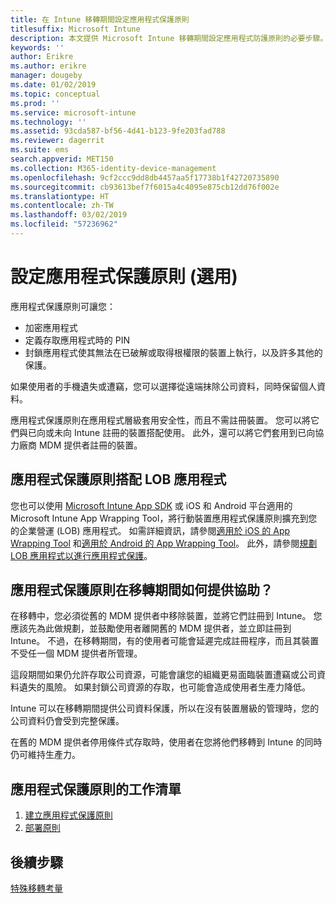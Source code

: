 ```yaml
---
title: 在 Intune 移轉期間設定應用程式保護原則
titlesuffix: Microsoft Intune
description: 本文提供 Microsoft Intune 移轉期間設定應用程式防護原則的必要步驟。
keywords: ''
author: Erikre
ms.author: erikre
manager: dougeby
ms.date: 01/02/2019
ms.topic: conceptual
ms.prod: ''
ms.service: microsoft-intune
ms.technology: ''
ms.assetid: 93cda587-bf56-4d41-b123-9fe203fad788
ms.reviewer: dagerrit
ms.suite: ems
search.appverid: MET150
ms.collection: M365-identity-device-management
ms.openlocfilehash: 9cf2ccc9dd8db4457aa5f17738b1f42720735890
ms.sourcegitcommit: cb93613bef7f6015a4c4095e875cb12dd76f002e
ms.translationtype: HT
ms.contentlocale: zh-TW
ms.lasthandoff: 03/02/2019
ms.locfileid: "57236962"
---
```

# <a name="configure-app-protection-policies-optional"></a>設定應用程式保護原則 (選用)


應用程式保護原則可讓您：
* 加密應用程式
* 定義存取應用程式時的 PIN
* 封鎖應用程式使其無法在已破解或取得根權限的裝置上執行，以及許多其他的保護。

如果使用者的手機遺失或遭竊，您可以選擇從遠端抹除公司資料，同時保留個人資料。

應用程式保護原則在應用程式層級套用安全性，而且不需註冊裝置。 您可以將它們與已向或未向 Intune 註冊的裝置搭配使用。 此外，還可以將它們套用到已向協力廠商 MDM 提供者註冊的裝置。

## <a name="app-protection-policies-with-lob-apps"></a>應用程式保護原則搭配 LOB 應用程式

您也可以使用 [Microsoft Intune App SDK](app-sdk-get-started.md) 或 iOS 和 Android 平台適用的 Microsoft Intune App Wrapping Tool，將行動裝置應用程式保護原則擴充到您的企業營運 (LOB) 應用程式。 如需詳細資訊，請參閱[適用於 iOS 的 App Wrapping Tool](app-wrapper-prepare-ios.md) 和[適用於 Android 的 App Wrapping Tool](app-wrapper-prepare-android.md)。 此外，請參閱[規劃 LOB 應用程式以進行應用程式保護](apps-prepare-mobile-application-management.md)。

## <a name="how-do-app-protection-policies-help-during-migration"></a>應用程式保護原則在移轉期間如何提供協助？

在移轉中，您必須從舊的 MDM 提供者中移除裝置，並將它們註冊到 Intune。 您應該先為此做規劃，並鼓勵使用者離開舊的 MDM 提供者，並立即註冊到 Intune。 不過，在移轉期間，有的使用者可能會延遲完成註冊程序，而且其裝置不受任一個 MDM 提供者所管理。

這段期間如果仍允許存取公司資源，可能會讓您的組織更易面臨裝置遭竊或公司資料遺失的風險。 如果封鎖公司資源的存取，也可能會造成使用者生產力降低。

Intune 可以在移轉期間提供公司資料保護，所以在沒有裝置層級的管理時，您的公司資料仍會受到完整保護。

在舊的 MDM 提供者停用條件式存取時，使用者在您將他們移轉到 Intune 的同時仍可維持生產力。

## <a name="task-list-for-app-protection-policies"></a>應用程式保護原則的工作清單

1. [建立應用程式保護原則](app-protection-policies.md#create-an-app-protection-policy)
2. [部署原則](app-protection-policies.md#deploy-a-policy-to-users)


## <a name="next-steps"></a>後續步驟

[特殊移轉考量](migration-guide-considerations.md)
